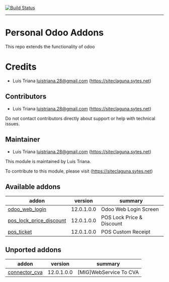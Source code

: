 [![Build Status](https://travis-ci.com/luistriana28/odoo-addons.svg?branch=12.0)](https://travis-ci.com/luistriana28/odoo-addons)

------------------------
Personal Odoo Addons
=========================

This repo extends the functionality of odoo

Credits
=======

* Luis Triana <luistriana.28@gmail.com> (https://siteclaguna.sytes.net)

Contributors
------------

* Luis Triana <luistriana.28@gmail.com> (https://siteclaguna.sytes.net)

Do not contact contributors directly about support or help with technical issues.

Maintainer
----------

* Luis Triana <luistriana.28@gmail.com> (https://siteclaguna.sytes.net)


This module is maintained by Luis Triana.

To contribute to this module, please visit (https://siteclaguna.sytes.net)


[//]: # (addons)

Available addons
----------------
addon | version | summary
--- | --- | ---
[odoo_web_login](odoo_web_login/) | 12.0.1.0.0 | Odoo Web Login Screen
[pos_lock_price_discount](pos_lock_price_discount/) | 12.0.1.0.0 | POS Lock Price & Discount
[pos_ticket](pos_ticket/) | 12.0.1.0.0 | POS Custom Receipt


Unported addons
----------------
addon | version | summary
--- | --- | ---
[connector_cva](connector_cva/) | 12.0.1.0.0 | [MIG]WebService To CVA
